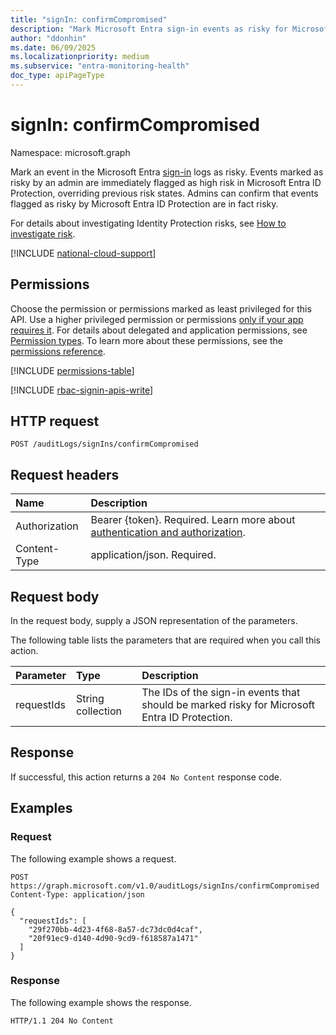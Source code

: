 ```yaml
---
title: "signIn: confirmCompromised"
description: "Mark Microsoft Entra sign-in events as risky for Microsoft Entra ID Protection."
author: "ddonhin"
ms.date: 06/09/2025
ms.localizationpriority: medium
ms.subservice: "entra-monitoring-health"
doc_type: apiPageType
---
```


# signIn: confirmCompromised

Namespace: microsoft.graph

Mark an event in the Microsoft Entra [sign-in](../resources/signin.md) logs as risky. Events marked as risky by an admin are immediately flagged as high risk in Microsoft Entra ID Protection, overriding previous risk states. Admins can confirm that events flagged as risky by Microsoft Entra ID Protection are in fact risky.

For details about investigating Identity Protection risks, see [How to investigate risk](/azure/active-directory/identity-protection/howto-identity-protection-investigate-risk).

[!INCLUDE [national-cloud-support](../../includes/global-us.md)]

## Permissions

Choose the permission or permissions marked as least privileged for this API. Use a higher privileged permission or permissions [only if your app requires it](/graph/permissions-overview#best-practices-for-using-microsoft-graph-permissions). For details about delegated and application permissions, see [Permission types](/graph/permissions-overview#permission-types). To learn more about these permissions, see the [permissions reference](/graph/permissions-reference).

<!-- {
  "blockType": "permissions",
  "name": "signin-confirmcompromised-permissions"
}
-->
[!INCLUDE [permissions-table](../includes/permissions/signin-confirmcompromised-permissions.md)]

[!INCLUDE [rbac-signin-apis-write](../includes/rbac-for-apis/rbac-signin-apis-write.md)]

## HTTP request

<!-- {
  "blockType": "ignored"
}
-->
``` http
POST /auditLogs/signIns/confirmCompromised
```

## Request headers

|Name|Description|
|:---|:---|
|Authorization|Bearer {token}. Required. Learn more about [authentication and authorization](/graph/auth/auth-concepts).|
|Content-Type|application/json. Required.|

## Request body

In the request body, supply a JSON representation of the parameters.

The following table lists the parameters that are required when you call this action.

|Parameter|Type|Description|
|:---|:---|:---|
|requestIds|String collection|The IDs of the sign-in events that should be marked risky for Microsoft Entra ID Protection.|



## Response

If successful, this action returns a `204 No Content` response code.

## Examples

### Request

The following example shows a request.
<!-- {
  "blockType": "request",
  "name": "signinthis.confirmcompromised"
}
-->
``` http
POST https://graph.microsoft.com/v1.0/auditLogs/signIns/confirmCompromised
Content-Type: application/json

{
  "requestIds": [
    "29f270bb-4d23-4f68-8a57-dc73dc0d4caf",
    "20f91ec9-d140-4d90-9cd9-f618587a1471"
  ]
}
```


### Response

The following example shows the response.
<!-- {
  "blockType": "response",
  "truncated": true
}
-->
``` http
HTTP/1.1 204 No Content
```

